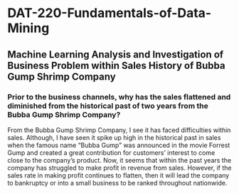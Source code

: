 # DAT-220-Fundamentals-of-Data-Mining

## Machine Learning Analysis and Investigation of Business Problem within Sales History of Bubba Gump Shrimp Company

### Prior to the business channels, why has the sales flattened and diminished from the historical past of two years from the Bubba Gump Shrimp Company?
From the Bubba Gump Shrimp Company, I see it has faced difficulties within sales. Although, I have seen it spike up high in the historical past in sales when the famous name “Bubba Gump” was announced in the movie Forrest Gump and created a great contribution for customers’ interest to come close to the company’s product. Now, it seems that within the past years the company has struggled to make profit in revenue from sales. However, if the sales rate in making profit continues to flatten, then it will lead the company to bankruptcy or into a small business to be ranked throughout nationwide.
